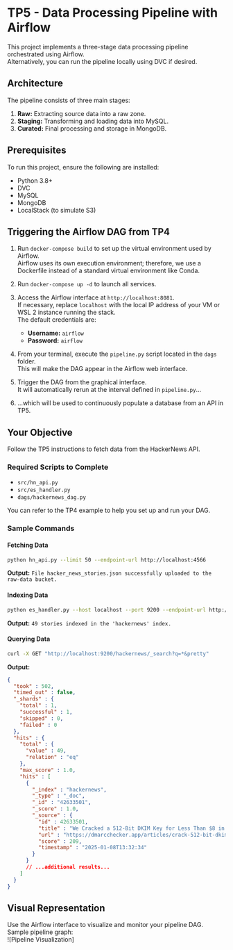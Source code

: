 
# TP5 - Data Processing Pipeline with Airflow

This project implements a three-stage data processing pipeline orchestrated using Airflow.  
Alternatively, you can run the pipeline locally using DVC if desired.

## Architecture

The pipeline consists of three main stages:

1. **Raw:** Extracting source data into a raw zone.  
2. **Staging:** Transforming and loading data into MySQL.  
3. **Curated:** Final processing and storage in MongoDB.  

## Prerequisites

To run this project, ensure the following are installed:

- Python 3.8+  
- DVC  
- MySQL  
- MongoDB  
- LocalStack (to simulate S3)  

## Triggering the Airflow DAG from TP4

1. Run `docker-compose build` to set up the virtual environment used by Airflow.  
   Airflow uses its own execution environment; therefore, we use a Dockerfile instead of a standard virtual environment like Conda.  

2. Run `docker-compose up -d` to launch all services.  

3. Access the Airflow interface at `http://localhost:8081`.  
   If necessary, replace `localhost` with the local IP address of your VM or WSL 2 instance running the stack.  
   The default credentials are:  
   - **Username:** `airflow`  
   - **Password:** `airflow`  

4. From your terminal, execute the `pipeline.py` script located in the `dags` folder.  
   This will make the DAG appear in the Airflow web interface.  

5. Trigger the DAG from the graphical interface.  
   It will automatically rerun at the interval defined in `pipeline.py`...  

6. ...which will be used to continuously populate a database from an API in TP5.  

## Your Objective

Follow the TP5 instructions to fetch data from the HackerNews API.  

### Required Scripts to Complete

- `src/hn_api.py`  
- `src/es_handler.py`  
- `dags/hackernews_dag.py`  

You can refer to the TP4 example to help you set up and run your DAG.  

### Sample Commands

#### Fetching Data
```bash
python hn_api.py --limit 50 --endpoint-url http://localhost:4566
```

**Output:**
`File hacker_news_stories.json successfully uploaded to the raw-data bucket.`  

#### Indexing Data
```bash
python es_handler.py --host localhost --port 9200 --endpoint-url http://localhost:4566
```

**Output:**
`49 stories indexed in the 'hackernews' index.`  

#### Querying Data
```bash
curl -X GET "http://localhost:9200/hackernews/_search?q=*&pretty"
```

**Output:**
```json
{
  "took" : 502,
  "timed_out" : false,
  "_shards" : {
    "total" : 1,
    "successful" : 1,
    "skipped" : 0,
    "failed" : 0
  },
  "hits" : {
    "total" : {
      "value" : 49,
      "relation" : "eq"
    },
    "max_score" : 1.0,
    "hits" : [
      {
        "_index" : "hackernews",
        "_type" : "_doc",
        "_id" : "42633501",
        "_score" : 1.0,
        "_source" : {
          "id" : 42633501,
          "title" : "We Cracked a 512-Bit DKIM Key for Less Than $8 in the Cloud",
          "url" : "https://dmarcchecker.app/articles/crack-512-bit-dkim-rsa-key",
          "score" : 209,
          "timestamp" : "2025-01-08T13:32:34"
        }
      }
      // ...additional results...
    ]
  }
}
```

## Visual Representation

Use the Airflow interface to visualize and monitor your pipeline DAG.  
Sample pipeline graph:  
![Pipeline Visualization]
